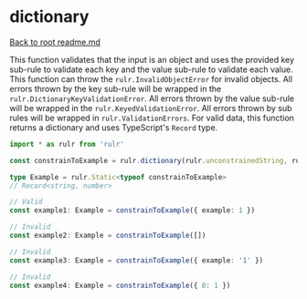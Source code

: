 # dictionary

[Back to root readme.md](../../../readme.md)

This function validates that the input is an object and uses the provided key sub-rule to validate each key and the value sub-rule to validate each value. This function can throw the `rulr.InvalidObjectError` for invalid objects. All errors thrown by the key sub-rule will be wrapped in the `rulr.DictionaryKeyValidationError`. All errors thrown by the value sub-rule will be wrapped in the `rulr.KeyedValidationError`. All errors thrown by sub rules will be wrapped in `rulr.ValidationErrors`. For valid data, this function returns a dictionary and uses TypeScript's `Record` type.

```ts
import * as rulr from 'rulr'

const constrainToExample = rulr.dictionary(rulr.unconstrainedString, rulr.unconstrainedNumber)

type Example = rulr.Static<typeof constrainToExample>
// Record<string, number>

// Valid
const example1: Example = constrainToExample({ example: 1 })

// Invalid
const example2: Example = constrainToExample([])

// Invalid
const example3: Example = constrainToExample({ example: '1' })

// Invalid
const example4: Example = constrainToExample({ 0: 1 })
```
